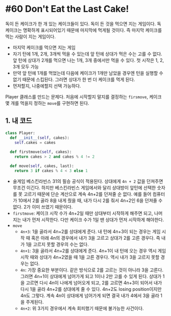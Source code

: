 # #60 Don't Eat the Last Cake!

독이 든 케이크가 한 개 있는 케이크들이 있다. 독이 든 것을 먹으면 지는 게임이다. 독 케이크는 명확하게 표시되어있기 때문에 마지막에 먹게될 것이다. 즉 마지막 케이크를 먹는 사람이 지는 게임이다.

- 마지막 케이크를 먹으면 지는 게임
- 자기 턴에 1개, 2개, 3개씩 먹을 수 있는데 앞 턴에 상대가 먹은 수는 고를 수 없다. 앞 턴에 상대가 2개를 먹으면 나는 1개, 3개 중에서만 먹을 수 있다. 첫 시작은 1, 2, 3개 모두 가능
- 만약 앞 턴에 1개를 먹었는데 다음에 케이크가 1개만 남았을 경우엔 턴을 실행할 수 없기 때문에 스킵된다. 그러면 상대가 한 번 더 케이크를 먹게 된다.
- 먼저할지, 나중에할지 선택 가능하다.

Player 클래스를 만드는 문제다. 처음에 시작할지 말지를 결정하는 `firsmove`, 케이크 몇 개를 먹을지 정하는 `move`를 구현하면 된다.

## 1. 내 코드

```py
class Player:
  def __init__(self, cakes):
    self.cakes = cakes
    
  def firstmove(self, cakes):
    return cakes > 2 and cakes % 4 != 2

  def move(self, cakes, last):
    return 3 if cakes % 4 < 3 else 1
```

- 술게임 베스킨라빈스 31의 필승 공식이 적용된다. 상대에게 `4n + 2` 값을 던져주면 무조건 이긴다. 하지만 베스킨라빈스 게임에서와 달리 상대방이 앞턴에 선택한 숫자를 못 고르기 때문에 단순 계산으로 계속 4n+2를 던져줄 순 없다. 예를 들어 컴퓨터가 10에서 2를 골라 8을 내게 줬을 때, 내가 다시 2를 줘서 4n+2인 6을 던져줄 수 없다. 2가 이미 쓰였기 때문이다.
- `firstmove`: 케이크 시작 수가 4n+2일 때만 상대부터 시작하게 해주면 되고, 나머지는 내가 먼저 시작한다. 다만 케이크 수가 1일 땐 상대가 먼저 시작하게 해야한다.
- `move`
    + `4n+3`: 1을 골라서 4n+2를 상대에게 준다. 내 턴에 4n+3이 되는 경우는 게임 시작 때 혹은 아래 4n의 경우에서 내가 3을 고르고 상대가 2를 고른 경우다. 즉 내가 1을 고르지 못할 경우의 수는 없다.
    + `4n+1`: 3을 골라서 4n+2를 상대에게 준다. 4n+1이 내 턴에 오는 경우 역시 게임 시작 때와 상대가 4n+2였을 때 1을 고른 경우다. 역시 내가 3을 고르지 못할 경우는 없다.
    + `4n`: 가장 중요한 부분이다. 같은 방식으로 2를 고르는 것이 아니라 3을 고른다. 그러면 4n+1이 상대에게 넘어가게 되고 1이나 2만 고를 수 있게 된다. 상대가 1을 고르면 다시 4n이 나에게 넘어오게 되고, 2를 고르면 4n+3이 되어서 내가 다시 1을 골라 4n+2를 상대에게 줄 수 있다. 4n+2도 losing position이지만 4n도 그렇다. 계속 4n이 상대에게 넘어가게 되면 결국 내가 4에서 3을 골라 1을 주게된다.
    + `4n+2`: 위 3가지 경우에서 계속 회피했기 때문에 불가능한 사건이다.
